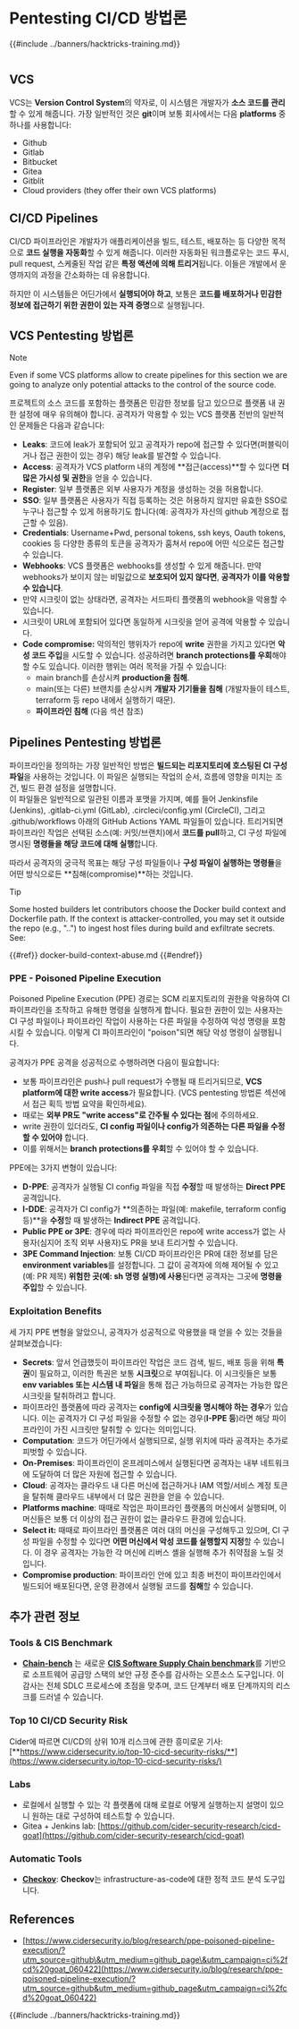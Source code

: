 # Pentesting CI/CD 방법론

{{#include ../banners/hacktricks-training.md}}

<figure><img src="../images/CLOUD-logo-letters.svg" alt=""><figcaption></figcaption></figure>

## VCS

VCS는 **Version Control System**의 약자로, 이 시스템은 개발자가 **소스 코드를 관리**할 수 있게 해줍니다. 가장 일반적인 것은 **git**이며 보통 회사에서는 다음 **platforms** 중 하나를 사용합니다:

- Github
- Gitlab
- Bitbucket
- Gitea
- Gitblit
- Cloud providers (they offer their own VCS platforms)


## CI/CD Pipelines

CI/CD 파이프라인은 개발자가 애플리케이션을 빌드, 테스트, 배포하는 등 다양한 목적으로 **코드 실행을 자동화**할 수 있게 해줍니다. 이러한 자동화된 워크플로우는 코드 푸시, pull request, 스케줄된 작업 같은 **특정 액션에 의해 트리거**됩니다. 이들은 개발에서 운영까지의 과정을 간소화하는 데 유용합니다.

하지만 이 시스템들은 어딘가에서 **실행되어야 하고**, 보통은 **코드를 배포하거나 민감한 정보에 접근하기 위한 권한이 있는 자격 증명**으로 실행됩니다.

## VCS Pentesting 방법론

> [!NOTE]
> Even if some VCS platforms allow to create pipelines for this section we are going to analyze only potential attacks to the control of the source code.

프로젝트의 소스 코드를 포함하는 플랫폼은 민감한 정보를 담고 있으므로 플랫폼 내 권한 설정에 매우 유의해야 합니다. 공격자가 악용할 수 있는 VCS 플랫폼 전반의 일반적인 문제들은 다음과 같습니다:

- **Leaks**: 코드에 leak가 포함되어 있고 공격자가 repo에 접근할 수 있다면(퍼블릭이거나 접근 권한이 있는 경우) 해당 leak를 발견할 수 있습니다.
- **Access**: 공격자가 VCS platform 내의 계정에 **접근(access)**할 수 있다면 **더 많은 가시성 및 권한**을 얻을 수 있습니다.
- **Register**: 일부 플랫폼은 외부 사용자가 계정을 생성하는 것을 허용합니다.
- **SSO**: 일부 플랫폼은 사용자가 직접 등록하는 것은 허용하지 않지만 유효한 SSO로 누구나 접근할 수 있게 허용하기도 합니다(예: 공격자가 자신의 github 계정으로 접근할 수 있음).
- **Credentials**: Username+Pwd, personal tokens, ssh keys, Oauth tokens, cookies 등 다양한 종류의 토큰을 공격자가 훔쳐서 repo에 어떤 식으로든 접근할 수 있습니다.
- **Webhooks**: VCS 플랫폼은 webhooks를 생성할 수 있게 해줍니다. 만약 webhooks가 보이지 않는 비밀값으로 **보호되어 있지 않다면**, **공격자가 이를 악용할 수 있습니다**.
- 만약 시크릿이 없는 상태라면, 공격자는 서드파티 플랫폼의 webhook을 악용할 수 있습니다.
- 시크릿이 URL에 포함되어 있다면 동일하게 시크릿을 얻어 공격에 악용할 수 있습니다.
- **Code compromise:** 악의적인 행위자가 repo에 **write** 권한을 가지고 있다면 **악성 코드 주입**을 시도할 수 있습니다. 성공하려면 **branch protections를 우회**해야 할 수도 있습니다. 이러한 행위는 여러 목적을 가질 수 있습니다:
  - main branch를 손상시켜 **production을 침해**.
  - main(또는 다른) 브랜치를 손상시켜 **개발자 기기들을 침해** (개발자들이 테스트, terraform 등 repo 내에서 실행하기 때문).
  - **파이프라인 침해** (다음 섹션 참조)

## Pipelines Pentesting 방법론

파이프라인을 정의하는 가장 일반적인 방법은 **빌드되는 리포지토리에 호스팅된 CI 구성 파일**을 사용하는 것입니다. 이 파일은 실행되는 작업의 순서, 흐름에 영향을 미치는 조건, 빌드 환경 설정을 설명합니다.\
이 파일들은 일반적으로 일관된 이름과 포맷을 가지며, 예를 들어 Jenkinsfile (Jenkins), .gitlab-ci.yml (GitLab), .circleci/config.yml (CircleCI), 그리고 .github/workflows 아래의 GitHub Actions YAML 파일들이 있습니다. 트리거되면 파이프라인 작업은 선택된 소스(예: 커밋/브랜치)에서 **코드를 pull**하고, CI 구성 파일에 명시된 **명령들을 해당 코드에 대해 실행**합니다.

따라서 공격자의 궁극적 목표는 해당 구성 파일들이나 **구성 파일이 실행하는 명령들**을 어떤 방식으로든 **침해(compromise)**하는 것입니다.

> [!TIP]
> Some hosted builders let contributors choose the Docker build context and Dockerfile path. If the context is attacker-controlled, you may set it outside the repo (e.g., "..") to ingest host files during build and exfiltrate secrets. See:
>
>{{#ref}}
>docker-build-context-abuse.md
>{{#endref}}

### PPE - Poisoned Pipeline Execution

Poisoned Pipeline Execution (PPE) 경로는 SCM 리포지토리의 권한을 악용하여 CI 파이프라인을 조작하고 유해한 명령을 실행하게 합니다. 필요한 권한이 있는 사용자는 CI 구성 파일이나 파이프라인 작업이 사용하는 다른 파일을 수정하여 악성 명령을 포함시킬 수 있습니다. 이렇게 CI 파이프라인이 "poison"되면 해당 악성 명령이 실행됩니다.

공격자가 PPE 공격을 성공적으로 수행하려면 다음이 필요합니다:

- 보통 파이프라인은 push나 pull request가 수행될 때 트리거되므로, **VCS platform에 대한 write access**가 필요합니다. (VCS pentesting 방법론 섹션에서 접근 획득 방법 요약을 확인하세요).
- 때로는 **외부 PR도 "write access"로 간주될 수 있다는 점**에 주의하세요.
- write 권한이 있더라도, **CI config 파일이나 config가 의존하는 다른 파일을 수정할 수 있어야** 합니다.
- 이를 위해서는 **branch protections를 우회**할 수 있어야 할 수 있습니다.

PPE에는 3가지 변형이 있습니다:

- **D-PPE**: 공격자가 실행될 CI config 파일을 직접 **수정**할 때 발생하는 **Direct PPE** 공격입니다.
- **I-DDE**: 공격자가 CI config가 **의존하는 파일(예: makefile, terraform config 등)**을 **수정**할 때 발생하는 **Indirect PPE** 공격입니다.
- **Public PPE or 3PE**: 경우에 따라 파이프라인은 repo에 write access가 없는 사용자(심지어 조직 외부 사용자)도 PR을 보내 트리거할 수 있습니다.
- **3PE Command Injection**: 보통 CI/CD 파이프라인은 PR에 대한 정보를 담은 **environment variables**를 설정합니다. 그 값이 공격자에 의해 제어될 수 있고(예: PR 제목) **위험한 곳(예: sh 명령 실행)에 사용**된다면 공격자는 그곳에 **명령을 주입**할 수 있습니다.

### Exploitation Benefits

세 가지 PPE 변형을 알았으니, 공격자가 성공적으로 악용했을 때 얻을 수 있는 것들을 살펴보겠습니다:

- **Secrets**: 앞서 언급했듯이 파이프라인 작업은 코드 검색, 빌드, 배포 등을 위해 **특권**이 필요하고, 이러한 특권은 보통 **시크릿**으로 부여됩니다. 이 시크릿들은 보통 **env variables 또는 시스템 내 파일**을 통해 접근 가능하므로 공격자는 가능한 많은 시크릿을 탈취하려고 합니다.
- 파이프라인 플랫폼에 따라 공격자는 **config에 시크릿을 명시해야 하는 경우**가 있습니다. 이는 공격자가 CI 구성 파일을 수정할 수 없는 경우(**I-PPE 등**)라면 해당 파이프라인이 가진 시크릿만 탈취할 수 있다는 의미입니다.
- **Computation**: 코드가 어딘가에서 실행되므로, 실행 위치에 따라 공격자는 추가로 피벗할 수 있습니다.
- **On-Premises**: 파이프라인이 온프레미스에서 실행된다면 공격자는 내부 네트워크에 도달하여 더 많은 자원에 접근할 수 있습니다.
- **Cloud**: 공격자는 클라우드 내 다른 머신에 접근하거나 IAM 역할/서비스 계정 토큰을 탈취해 클라우드 내부에서 더 많은 권한을 얻을 수 있습니다.
- **Platforms machine**: 때때로 작업은 파이프라인 플랫폼의 머신에서 실행되며, 이 머신들은 보통 더 이상의 접근 권한이 없는 클라우드 환경에 있습니다.
- **Select it:** 때때로 파이프라인 플랫폼은 여러 대의 머신을 구성해두고 있으며, CI 구성 파일을 수정할 수 있다면 **어떤 머신에서 악성 코드를 실행할지 지정**할 수 있습니다. 이 경우 공격자는 가능한 각 머신에 리버스 셸을 실행해 추가 취약점을 노릴 것입니다.
- **Compromise production**: 파이프라인 안에 있고 최종 버전이 파이프라인에서 빌드되어 배포된다면, 운영 환경에서 실행될 코드를 **침해**할 수 있습니다.

## 추가 관련 정보

### Tools & CIS Benchmark

- [**Chain-bench**](https://github.com/aquasecurity/chain-bench) 는 새로운 [**CIS Software Supply Chain benchmark**](https://github.com/aquasecurity/chain-bench/blob/main/docs/CIS-Software-Supply-Chain-Security-Guide-v1.0.pdf)를 기반으로 소프트웨어 공급망 스택의 보안 규정 준수를 감사하는 오픈소스 도구입니다. 이 감사는 전체 SDLC 프로세스에 초점을 맞추며, 코드 단계부터 배포 단계까지의 리스크를 드러낼 수 있습니다.

### Top 10 CI/CD Security Risk

Cider에 따르면 CI/CD의 상위 10개 리스크에 관한 흥미로운 기사: [**https://www.cidersecurity.io/top-10-cicd-security-risks/**](https://www.cidersecurity.io/top-10-cicd-security-risks/)

### Labs

- 로컬에서 실행할 수 있는 각 플랫폼에 대해 로컬로 어떻게 실행하는지 설명이 있으니 원하는 대로 구성하여 테스트할 수 있습니다.
- Gitea + Jenkins lab: [https://github.com/cider-security-research/cicd-goat](https://github.com/cider-security-research/cicd-goat)

### Automatic Tools

- [**Checkov**](https://github.com/bridgecrewio/checkov): **Checkov**는 infrastructure-as-code에 대한 정적 코드 분석 도구입니다.

## References

- [https://www.cidersecurity.io/blog/research/ppe-poisoned-pipeline-execution/?utm_source=github\&utm_medium=github_page\&utm_campaign=ci%2fcd%20goat_060422](https://www.cidersecurity.io/blog/research/ppe-poisoned-pipeline-execution/?utm_source=github&utm_medium=github_page&utm_campaign=ci%2fcd%20goat_060422)


{{#include ../banners/hacktricks-training.md}}
